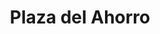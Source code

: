 ---
title: "Plaza del Ahorro"
url: /zona-1-boca-del-monte/plaza-del-ahorro/
shop: centro comercial
---